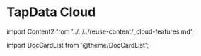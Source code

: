 # TapData Cloud

import Content2 from '../../../reuse-content/_cloud-features.md';

<Content2 />



import DocCardList from '@theme/DocCardList';

<DocCardList />